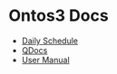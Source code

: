 # Ontos3 Docs

- [Daily Schedule](Daily%20Schedule/SUMMARY.md)
- [QDocs](QDocs/SUMMARY.md)
- [User Manual](User%20Manual/SUMMARY.md)

